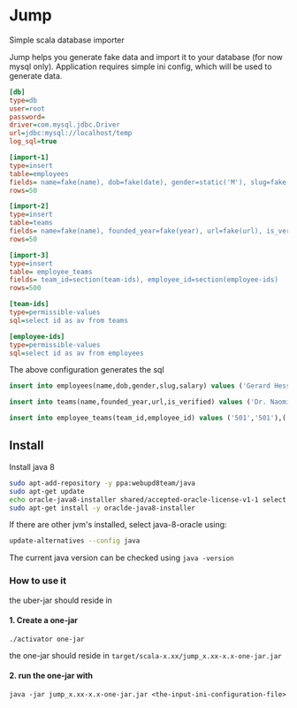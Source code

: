# Jump
Simple scala database importer

Jump helps you generate fake data and import it to your database (for now mysql only). Application requires simple ini config, which will be used to generate data.


```ini
[db]
type=db
user=root
password=
driver=com.mysql.jdbc.Driver
url=jdbc:mysql://localhost/temp
log_sql=true

[import-1]
type=insert
table=employees
fields= name=fake(name), dob=fake(date), gender=static('M'), slug=fake(slug), salary=fake(int)
rows=50

[import-2]
type=insert
table=teams
fields= name=fake(name), founded_year=fake(year), url=fake(url), is_verified=static(1)
rows=50

[import-3]
type=insert
table= employee_teams
fields= team_id=section(team-ids), employee_id=section(employee-ids)
rows=500

[team-ids]
type=permissible-values
sql=select id as av from teams

[employee-ids]
type=permissible-values
sql=select id as av from employees
```

The above configuration generates the sql
```sql
insert into employees(name,dob,gender,slug,salary) values ('Gerard Hessel','1975-10-22 06:15:14.520','M','veritatisquidem','948893'),('Malvina Lind','2031-08-08 06:15:14.524','M','reiciendisipsam','39515')...

insert into teams(name,founded_year,url,is_verified) values ('Dr. Naomie Jerde','2016','www.ldtpmjspzvpgfezdlmqaaxun.com',1),('Dr. Laurie Keebler','2035','www.mabpnavgewvwrqbzr.com',1) ...

insert into employee_teams(team_id,employee_id) values ('501','501'),('502','502'),('503','503') ...

```


## Install

Install java 8

```bash
sudo apt-add-repository -y ppa:webupd8team/java
sudo apt-get update
echo oracle-java8-installer shared/accepted-oracle-license-v1-1 select true | sudo /usr/bin/debconf-set-selections
sudo apt-get install -y oraclde-java8-installer
```

If there are other jvm's installed, select java-8-oracle using:

```bash
update-alternatives --config java
```

The current java version can be checked using `java -version`

### How to use it

the uber-jar should reside in

#### 1. Create a one-jar

```
./activator one-jar
```

the one-jar should reside in `target/scala-x.xx/jump_x.xx-x.x-one-jar.jar`

#### 2. run the one-jar with

```
java -jar jump_x.xx-x.x-one-jar.jar <the-input-ini-configuration-file>
```
